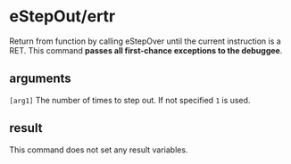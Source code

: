 # eStepOut/ertr

Return from function by calling eStepOver until the current instruction is a RET. This command **passes all first-chance exceptions to the debuggee**.

## arguments

`[arg1]` The number of times to step out. If not specified `1` is used.

## result

This command does not set any result variables.
